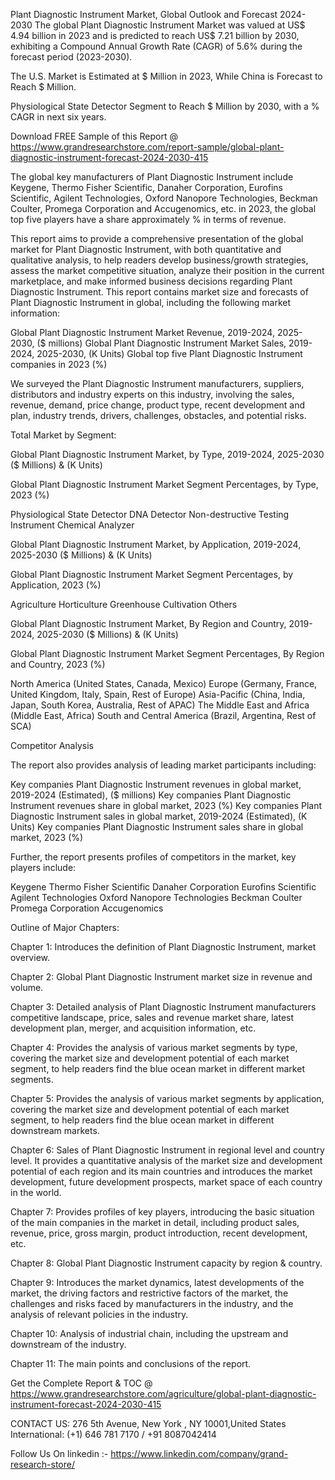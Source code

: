 Plant Diagnostic Instrument Market, Global Outlook and Forecast 2024-2030
The global Plant Diagnostic Instrument Market was valued at US$ 4.94 billion in 2023 and is predicted to reach US$ 7.21 billion by 2030, exhibiting a Compound Annual Growth Rate (CAGR) of 5.6% during the forecast period (2023-2030).

The U.S. Market is Estimated at $ Million in 2023, While China is Forecast to Reach $ Million.

Physiological State Detector Segment to Reach $ Million by 2030, with a % CAGR in next six years.

Download FREE Sample of this Report @ https://www.grandresearchstore.com/report-sample/global-plant-diagnostic-instrument-forecast-2024-2030-415

The global key manufacturers of Plant Diagnostic Instrument include Keygene, Thermo Fisher Scientific, Danaher Corporation, Eurofins Scientific, Agilent Technologies, Oxford Nanopore Technologies, Beckman Coulter, Promega Corporation and Accugenomics, etc. in 2023, the global top five players have a share approximately % in terms of revenue.

This report aims to provide a comprehensive presentation of the global market for Plant Diagnostic Instrument, with both quantitative and qualitative analysis, to help readers develop business/growth strategies, assess the market competitive situation, analyze their position in the current marketplace, and make informed business decisions regarding Plant Diagnostic Instrument. This report contains market size and forecasts of Plant Diagnostic Instrument in global, including the following market information:

Global Plant Diagnostic Instrument Market Revenue, 2019-2024, 2025-2030, ($ millions)
Global Plant Diagnostic Instrument Market Sales, 2019-2024, 2025-2030, (K Units)
Global top five Plant Diagnostic Instrument companies in 2023 (%)

We surveyed the Plant Diagnostic Instrument manufacturers, suppliers, distributors and industry experts on this industry, involving the sales, revenue, demand, price change, product type, recent development and plan, industry trends, drivers, challenges, obstacles, and potential risks.

Total Market by Segment:

Global Plant Diagnostic Instrument Market, by Type, 2019-2024, 2025-2030 ($ Millions) & (K Units)

Global Plant Diagnostic Instrument Market Segment Percentages, by Type, 2023 (%)

Physiological State Detector
DNA Detector
Non-destructive Testing Instrument
Chemical Analyzer

Global Plant Diagnostic Instrument Market, by Application, 2019-2024, 2025-2030 ($ Millions) & (K Units)

Global Plant Diagnostic Instrument Market Segment Percentages, by Application, 2023 (%)

Agriculture
Horticulture
Greenhouse Cultivation
Others

Global Plant Diagnostic Instrument Market, By Region and Country, 2019-2024, 2025-2030 ($ Millions) & (K Units)

Global Plant Diagnostic Instrument Market Segment Percentages, By Region and Country, 2023 (%)

North America (United States, Canada, Mexico)
Europe (Germany, France, United Kingdom, Italy, Spain, Rest of Europe)
Asia-Pacific (China, India, Japan, South Korea, Australia, Rest of APAC)
The Middle East and Africa (Middle East, Africa)
South and Central America (Brazil, Argentina, Rest of SCA)

Competitor Analysis

The report also provides analysis of leading market participants including:

Key companies Plant Diagnostic Instrument revenues in global market, 2019-2024 (Estimated), ($ millions)
Key companies Plant Diagnostic Instrument revenues share in global market, 2023 (%)
Key companies Plant Diagnostic Instrument sales in global market, 2019-2024 (Estimated), (K Units)
Key companies Plant Diagnostic Instrument sales share in global market, 2023 (%)

Further, the report presents profiles of competitors in the market, key players include:

Keygene
Thermo Fisher Scientific
Danaher Corporation
Eurofins Scientific
Agilent Technologies
Oxford Nanopore Technologies
Beckman Coulter
Promega Corporation
Accugenomics

Outline of Major Chapters:

Chapter 1: Introduces the definition of Plant Diagnostic Instrument, market overview.

Chapter 2: Global Plant Diagnostic Instrument market size in revenue and volume.

Chapter 3: Detailed analysis of Plant Diagnostic Instrument manufacturers competitive landscape, price, sales and revenue market share, latest development plan, merger, and acquisition information, etc.

Chapter 4: Provides the analysis of various market segments by type, covering the market size and development potential of each market segment, to help readers find the blue ocean market in different market segments.

Chapter 5: Provides the analysis of various market segments by application, covering the market size and development potential of each market segment, to help readers find the blue ocean market in different downstream markets.

Chapter 6: Sales of Plant Diagnostic Instrument in regional level and country level. It provides a quantitative analysis of the market size and development potential of each region and its main countries and introduces the market development, future development prospects, market space of each country in the world.

Chapter 7: Provides profiles of key players, introducing the basic situation of the main companies in the market in detail, including product sales, revenue, price, gross margin, product introduction, recent development, etc.

Chapter 8: Global Plant Diagnostic Instrument capacity by region & country.

Chapter 9: Introduces the market dynamics, latest developments of the market, the driving factors and restrictive factors of the market, the challenges and risks faced by manufacturers in the industry, and the analysis of relevant policies in the industry.

Chapter 10: Analysis of industrial chain, including the upstream and downstream of the industry.

Chapter 11: The main points and conclusions of the report.

Get the Complete Report & TOC @ https://www.grandresearchstore.com/agriculture/global-plant-diagnostic-instrument-forecast-2024-2030-415

CONTACT US:
276 5th Avenue, New York , NY 10001,United States
International: (+1) 646 781 7170 / +91 8087042414

Follow Us On linkedin :- https://www.linkedin.com/company/grand-research-store/

